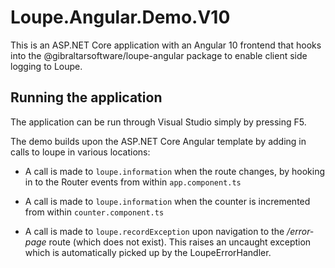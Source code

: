 # Loupe.Angular.Demo.V10

This is an ASP.NET Core application with an Angular 10 frontend that hooks into the @gibraltarsoftware/loupe-angular package to enable client side logging to Loupe.

## Running the application

The application can be run through Visual Studio simply by pressing F5. 

The demo builds upon the ASP.NET Core Angular template by adding in calls to loupe in various locations:

* A call is made to <code>loupe.information</code> when the route changes, by hooking in to the Router events from within <code>app.component.ts</code>

* A call is made to <code>loupe.information</code> when the counter is incremented from within <code>counter.component.ts</code>

* A call is made to <code>loupe.recordException</code> upon navigation to the */error-page* route (which does not exist). 
This raises an uncaught exception which is automatically picked up by the LoupeErrorHandler.
